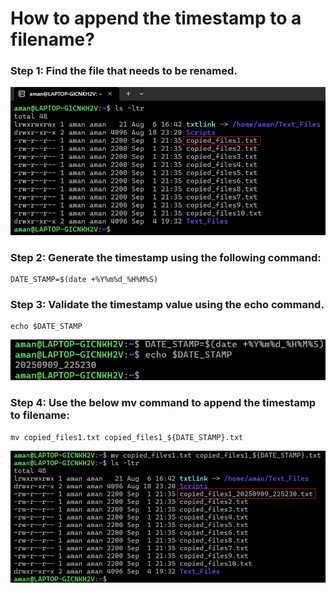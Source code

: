 # How to append the timestamp to a filename?
### Step 1: Find the file that needs to be renamed.
![](https://github.com/amancs1422/Practice_Shell_Scripting/blob/8a17bd51d1ba5cdeb25f0f27b6c68338e4655eef/Images/Append_Time_Stamp1.jpg)
### Step 2: Generate the timestamp using the following command:
```
DATE_STAMP=$(date +%Y%m%d_%H%M%S)
```
### Step 3: Validate the timestamp value using the echo command.
```
echo $DATE_STAMP
```
![](https://github.com/amancs1422/Practice_Shell_Scripting/blob/aca451a993a5d759551deaae4225eecc6695b0ae/Images/Append_Time_Stamp2.jpg)
### Step 4: Use the below mv command to append the timestamp to filename:
```
mv copied_files1.txt copied_files1_${DATE_STAMP}.txt
```
![](https://github.com/amancs1422/Practice_Shell_Scripting/blob/aca451a993a5d759551deaae4225eecc6695b0ae/Images/Append_Time_Stamp3.jpg)